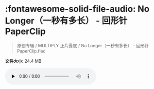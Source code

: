 # :fontawesome-solid-file-audio: No Longer（一秒有多长） - 回形针PaperClip

> 原创专辑 / MULTIPLY 正片叠底 / No Longer（一秒有多长） - 回形针PaperClip.flac

**文件大小**: 24.4 MB

<audio preload="none" controls><source src="https://file.hsyhx.top/原创专辑/MULTIPLY_正片叠底/No Longer（一秒有多长） - 回形针PaperClip.flac" type="audio/mpeg">您的浏览器不支持此音频格式</audio>